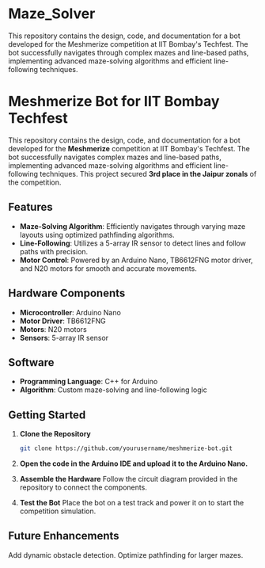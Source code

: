 # Maze_Solver
This repository contains the design, code, and documentation for a bot developed for the Meshmerize competition at IIT Bombay's Techfest. The bot successfully navigates through complex mazes and line-based paths, implementing advanced maze-solving algorithms and efficient line-following techniques. 
# Meshmerize Bot for IIT Bombay Techfest

This repository contains the design, code, and documentation for a bot developed for the **Meshmerize** competition at IIT Bombay's Techfest. The bot successfully navigates complex mazes and line-based paths, implementing advanced maze-solving algorithms and efficient line-following techniques. This project secured **3rd place in the Jaipur zonals** of the competition.

## Features
- **Maze-Solving Algorithm**: Efficiently navigates through varying maze layouts using optimized pathfinding algorithms.
- **Line-Following**: Utilizes a 5-array IR sensor to detect lines and follow paths with precision.
- **Motor Control**: Powered by an Arduino Nano, TB6612FNG motor driver, and N20 motors for smooth and accurate movements.

## Hardware Components
- **Microcontroller**: Arduino Nano
- **Motor Driver**: TB6612FNG
- **Motors**: N20 motors
- **Sensors**: 5-array IR sensor

## Software
- **Programming Language**: C++ for Arduino
- **Algorithm**: Custom maze-solving and line-following logic

## Getting Started

1. **Clone the Repository**  
   ```bash
   git clone https://github.com/yourusername/meshmerize-bot.git

2. **Open the code in the Arduino IDE and upload it to the Arduino Nano.**

3. **Assemble the Hardware**
   Follow the circuit diagram provided in the repository to connect the components.

4. **Test the Bot**
   Place the bot on a test track and power it on to start the competition simulation.

## Future Enhancements
Add dynamic obstacle detection.
Optimize pathfinding for larger mazes.
